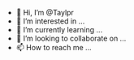 - 👋 Hi, I’m @Taylpr
- 👀 I’m interested in ...
- 🌱 I’m currently learning ...
- 💞️ I’m looking to collaborate on ...
- 📫 How to reach me ...

<!---
Taylpr/Taylpr is a ✨ special ✨ repository because its `README.md` (this file) appears on your GitHub profile.
You can click the Preview link to take a look at your changes.
--->
